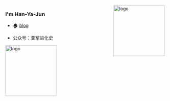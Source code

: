 <img src="https://github-readme-stats.vercel.app/api?username=Han-Ya-Jun&show_icons=true" alt="logo" height="160" align="right" style="margin: 5px; margin-bottom: 20px;" />

### I'm Han-Ya-Jun

- 🏠   [blog](https://hanyajun.com) 

- 公众号：亚军进化史
<img src="https://github-profile-trophy.vercel.app/?username=Han-Ya-Jun&theme=flat&column=7" alt="logo" height="160" align="center" style="margin: auto; margin-bottom: 20px;" />
